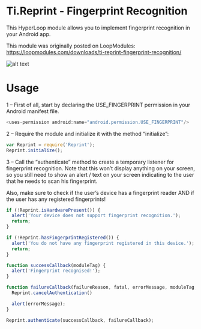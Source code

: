 # Ti.Reprint - Fingerprint Recognition

This HyperLoop module allows you to implement fingerprint recognition in your Android app.

This module was originally posted on LoopModules: https://loopmodules.com/downloads/ti-reprint-fingerprint-recognition/

![alt text](https://i2.wp.com/loopmodules.com/wp-content/uploads/edd/2017/01/2017-01-13-10_13_09.gif?resize=292%2C519&ssl=1)

# Usage
  1 – First of all, start by declaring the USE_FINGERPRINT permission in your Android manifest file.

```javascript
<uses-permission android:name="android.permission.USE_FINGERPRINT"/>
```
  2 – Require the module and initialize it with the method “initialize”:

```javascript
var Reprint = require('Reprint');
Reprint.initialize();
```
  3 – Call the “authenticate” method to create a temporary listener for fingerprint recognition. Note that this won’t display anything on your screen, so you still need to show an alert / text on your screen indicating to the user that he needs to scan his fingerprint.

Also, make sure to check if the user’s device has a fingerprint reader AND if the user has any registered fingerprints!

```javascript
if (!Reprint.isHardwarePresent()) {
  alert('Your device does not support fingerprint recognition.');
  return;
}

if (!Reprint.hasFingerprintRegistered()) {
  alert('You do not have any fingerprint registered in this device.');
  return;
}

function successCallback(moduleTag) {
  alert('Fingerprint recognised!');
}

function failureCallback(failureReason, fatal, errorMessage, moduleTag, errorCode) {
  Reprint.cancelAuthentication()

  alert(errorMessage);
}

Reprint.authenticate(successCallback, failureCallback);
```
